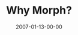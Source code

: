 ---
layout: message
category: message
series: "Morph"
title: "Why Morph?"
date: 2007-01-13-00-00
message_id: 36
audio: "http://s3.amazonaws.com/crossroads-media/media/legacy/mp3/Morph_2_Why_Morph_01-14-07_Mingo.mp3"
audio-duration: "31:16"
explicit: "N"
---